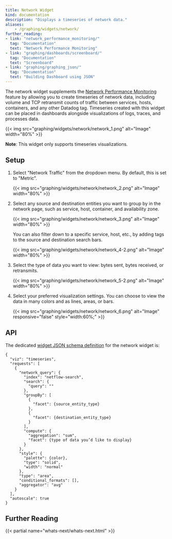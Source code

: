 ```yaml
---
title: Network Widget
kind: documentation
description: "Displays a timeseries of network data."
aliases:
    - /graphing/widgets/network/
further_reading:
- link: "network_performance_monitoring/"
  tag: "Documentation"
  text: "Network Performance Monitoring"
- link: "graphing/dashboards/screenboard/"
  tag: "Documentation"
  text: "Screenboard"
- link: "graphing/graphing_json/"
  tag: "Documentation"
  text: "Building Dashboard using JSON"
---
```


The network widget supplements the [Network Performance Monitoring][1] feature by allowing you to create timeseries of network data, including volume and TCP retransmit counts of traffic between services, hosts, containers, and any other Datadog tag. Timeseries created with this widget can be placed in dashboards alongside visualizations of logs, traces, and processes data. 


{{< img src="graphing/widgets/network/network_1.png" alt="Image"  width="80%" >}}

**Note**: This widget only supports timeseries visualizations.

## Setup

1. Select "Network Traffic" from the dropdown menu. By default, this is set to "Metric".

    {{< img src="graphing/widgets/network/network_2.png" alt="Image"   width="80%" >}}

2. Select any source and destination entities you want to group by in the network page, such as service, host, container, and availability zone.

    {{< img src="graphing/widgets/network/network_3.png" alt="Image"  width="80%" >}}

    You can also filter down to a specific service, host, etc., by adding tags to the source and destination search bars.

    {{< img src="graphing/widgets/network/network_4-2.png" alt="Image"  width="80%" >}}

3. Select the type of data you want to view: bytes sent, bytes received, or retransmits.

    {{< img src="graphing/widgets/network/network_5-2.png" alt="Image"  width="80%" >}}

4. Select your preferred visualization settings. You can choose to view the data in many colors and as lines, areas, or bars.

    {{< img src="graphing/widgets/network/network_6.png" alt="Image" responsive="false" style="width:60%;" >}}

## API

The dedicated [widget JSON schema definition][2] for the network widget is:

```
{
  "viz": "timeseries",
  "requests": [
    {
      "network_query": {
        "index": "netflow-search",
        "search": {
          "query": ""
        },
        "groupBy": [
          {
            "facet": {source_entity_type}
          },
          {
            "facet": {destination_entity_type}
          }
        ],
        "compute": {
          "aggregation": "sum",
          "facet": {type of data you’d like to display}
        }
      },
      "style": {
        "palette": {color},
        "type": "solid",
        "width": "normal"
      },
      "type": "area",
      "conditional_formats": [],
      "aggregator": "avg"
    }
  ],
  "autoscale": true
}
```


## Further Reading

{{< partial name="whats-next/whats-next.html" >}}

[1]: /network_performance_monitoring
[2]: /graphing/graphing_json/widget_json
